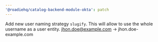 ```yaml
---
'@roadiehq/catalog-backend-module-okta': patch
---
```


Add new user naming strategy `slugify`. This will allow to use the whole username as a user entity. jhon.doe@example.com -> jhon.doe-example.com
